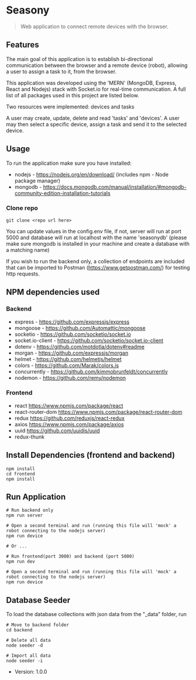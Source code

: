 # Seasony 

>Web application to connect remote devices with the browser.

## Features

The main goal of this application is to establish bi-directional communication between the browser and a remote device (robot), allowing a user to assign a task to it, from the browser.

This application was developed using the 'MERN' (MongoDB, Express, React and Nodejs) stack with Socket.io for real-time communication. A full list of all packages used in this project are listed below.

Two resources were implemented: devices and tasks

A user may create, update, delete and read 'tasks' and 'devices'. A user may then select a specific device, assign a task and send it to the selected device.

## Usage

To run the application make sure you have installed:
- nodejs -  https://nodejs.org/en/download/  (includes npm - Node package manager)
- mongodb - https://docs.mongodb.com/manual/installation/#mongodb-community-edition-installation-tutorials

### Clone repo
```
git clone <repo url here>
```

You can update values in the config.env file, if not, server will run at port 5000 and database will run 
at localhost with the name 'seasonydb' (please make sure mongodb is installed in your machine and create a database
with a matching name)

If you wish to run the backend only, a collection of endpoints are included that can be imported to Postman (https://www.getpostman.com/) for testing http requests.

## NPM dependencies used
### Backend
- express -             https://github.com/expressjs/express
- mongoose -            https://github.com/Automattic/mongoose
- socketio -            https://github.com/socketio/socket.io
- socket.io-client  -   https://github.com/socketio/socket.io-client
- dotenv -              https://github.com/motdotla/dotenv#readme
- morgan -              https://github.com/expressjs/morgan 
- helmet -              https://github.com/helmetjs/helmet
- colors -              https://github.com/Marak/colors.js
- concurrently -        https://github.com/kimmobrunfeldt/concurrently
- nodemon -             https://github.com/remy/nodemon 

### Frontend
- react                 https://www.npmjs.com/package/react
- react-router-dom      https://www.npmjs.com/package/react-router-dom
- redux                 https://github.com/reduxjs/react-redux
- axios                 https://www.npmjs.com/package/axios
- uuid                  https://github.com/uuidjs/uuid
- redux-thunk

## Install Dependencies (frontend and backend)

```
npm install
cd frontend
npm install
```

## Run Application

```
# Run backend only
npm run server

# Open a second terminal and run (running this file will 'mock' a robot connecting to the nodejs server)
npm run device

# Or ...

# Run frontend(port 3000) and backend (port 5000)
npm run dev 

# Open a second terminal and run (running this file will 'mock' a robot connecting to the nodejs server)
npm run device

```

## Database Seeder

To load the database collections with json data from the "\_data" folder, run

```
# Move to backend folder
cd backend

# Delete all data
node seeder -d

# Import all data
node seeder -i
```



- Version: 1.0.0
